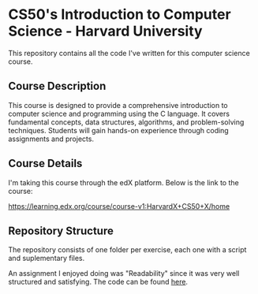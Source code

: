 # CS50's Introduction to Computer Science - Harvard University

This repository contains all the code I've written for this computer science course.

## Course Description

This course is designed to provide a comprehensive introduction to computer science and programming using the C language. It covers fundamental concepts, data structures, algorithms, and problem-solving techniques. Students will gain hands-on experience through coding assignments and projects.

## Course Details

I'm taking this course through the edX platform. Below is the link to the course:

https://learning.edx.org/course/course-v1:HarvardX+CS50+X/home

## Repository Structure

The repository consists of one folder per exercise, each one with a script and suplementary files.  

 

An assignment I enjoyed doing was "Readability" since it was very well structured and satisfying. The code can be found [here](https://github.com/Brunohoc/cs50-course/blob/main/readability/readability.c).
